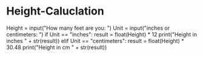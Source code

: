 # Height-Caluclation
Height = input("How many feet are you: ")
Unit = input("inches or centimeters: ")
if Unit == "inches":
    result = float(Height) * 12
    print("Height in inches " + str(result))
elif Unit == "centimeters":
    result = float(Height) * 30.48
    print("Height in cm " + str(result))
